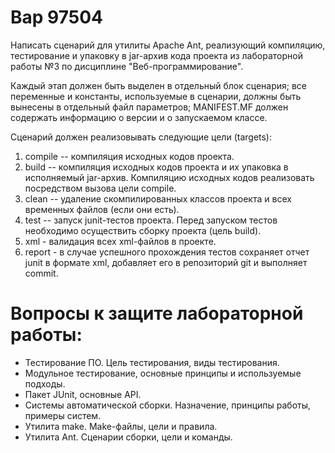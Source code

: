 # Вар 97504


Написать сценарий для утилиты Apache Ant, реализующий компиляцию, тестирование и упаковку в jar-архив кода проекта из лабораторной работы №3 по дисциплине "Веб-программирование".

Каждый этап должен быть выделен в отдельный блок сценария; все переменные и константы, используемые в сценарии, должны быть вынесены в отдельный файл параметров; MANIFEST.MF должен содержать информацию о версии и о запускаемом классе.

Cценарий должен реализовывать следующие цели (targets):

1. compile -- компиляция исходных кодов проекта.
2. build -- компиляция исходных кодов проекта и их упаковка в исполняемый jar-архив. Компиляцию исходных кодов реализовать посредством вызова цели compile.
3. clean -- удаление скомпилированных классов проекта и всех временных файлов (если они есть).
4. test -- запуск junit-тестов проекта. Перед запуском тестов необходимо осуществить сборку проекта (цель build).
5. xml - валидация всех xml-файлов в проекте.
6. report - в случае успешного прохождения тестов сохраняет отчет junit в формате xml, добавляет его в репозиторий git и выполняет commit.
   
# Вопросы к защите лабораторной работы:

- Тестирование ПО. Цель тестирования, виды тестирования.
- Модульное тестирование, основные принципы и используемые подходы.
- Пакет JUnit, основные API.
- Системы автоматической сборки. Назначение, принципы работы, примеры систем.
- Утилита make. Make-файлы, цели и правила.
- Утилита Ant. Сценарии сборки, цели и команды.